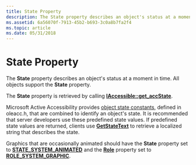 ```yaml
---
title: State Property
description: The State property describes an object's status at a moment in time. All objects support the State property.
ms.assetid: 6a56070f-7913-45b2-b693-3c0a8b7fa2f4
ms.topic: article
ms.date: 05/31/2018
---
```


# State Property

The **State** property describes an object's status at a moment in time. All objects support the **State** property.

The **State** property is retrieved by calling [**IAccessible::get\_accState**](/windows/desktop/api/Oleacc/nf-oleacc-iaccessible-get_accstate).

Microsoft Active Accessibility provides [object state constants](object-state-constants.md), defined in oleacc.h, that are combined to identify an object's state. It is recommended that server developers use these predefined state values. If predefined state values are returned, clients use [**GetStateText**](/windows/desktop/api/Oleacc/nf-oleacc-getstatetexta) to retrieve a localized string that describes the state.

Graphics that are occasionally animated should have the **State** property set to [**STATE\_SYSTEM\_ANIMATED**](object-state-constants.md) and the [**Role**](role-property.md) property set to [**ROLE\_SYSTEM\_GRAPHIC**](object-roles.md).

 

 




